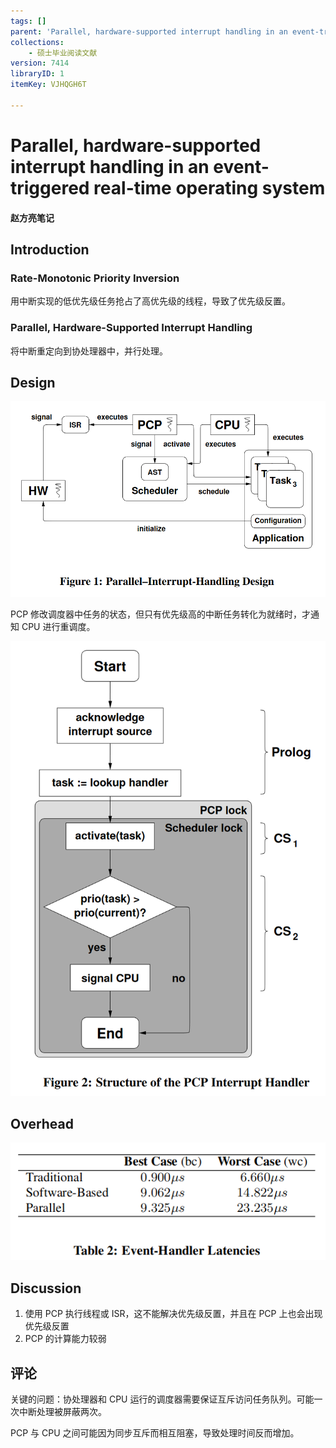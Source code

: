 ```yaml
---
tags: []
parent: 'Parallel, hardware-supported interrupt handling in an event-triggered real-time operating system'
collections:
    - 硕士毕业阅读文献
version: 7414
libraryID: 1
itemKey: VJHQGH6T

---
```

# Parallel, hardware-supported interrupt handling in an event-triggered real-time operating system

#### 赵方亮笔记

## Introduction

### Rate-Monotonic Priority Inversion

用中断实现的低优先级任务抢占了高优先级的线程，导致了优先级反置。

### Parallel, Hardware-Supported Interrupt Handling

将中断重定向到协处理器中，并行处理。

## Design

![\<img alt="" data-attachment-key="JLZ8UFGP" width="894" height="554" src="attachments/JLZ8UFGP.png" ztype="zimage">](attachments/JLZ8UFGP.png)

PCP 修改调度器中任务的状态，但只有优先级高的中断任务转化为就绪时，才通知 CPU 进行重调度。

![\<img alt="" data-attachment-key="DYE8KV39" width="782" height="1129" src="attachments/DYE8KV39.png" ztype="zimage">](attachments/DYE8KV39.png)

## Overhead

![\<img alt="" data-attachment-key="I9YVDPCT" width="536" height="200" src="attachments/I9YVDPCT.png" ztype="zimage">](attachments/I9YVDPCT.png)

## Discussion

1.  使用 PCP 执行线程或 ISR，这不能解决优先级反置，并且在 PCP 上也会出现优先级反置
2.  PCP 的计算能力较弱

## 评论

关键的问题：协处理器和 CPU 运行的调度器需要保证互斥访问任务队列。可能一次中断处理被屏蔽两次。

PCP 与 CPU 之间可能因为同步互斥而相互阻塞，导致处理时间反而增加。
